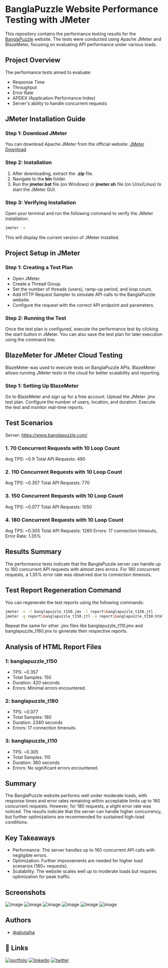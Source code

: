 # BanglaPuzzle Website Performance Testing with JMeter

This repository contains the performance testing results for the [BanglaPuzzle](https://www.banglapuzzle.com/) website. The tests were conducted using Apache JMeter and BlazeMeter, focusing on evaluating API performance under various loads.

## Project Overview

The performance tests aimed to evaluate:
- Response Time
- Throughput
- Error Rate
- APDEX (Application Performance Index)
- Server's ability to handle concurrent requests

## JMeter Installation Guide

### Step 1: Download JMeter
You can download Apache JMeter from the official website: [JMeter Download](https://jmeter.apache.org/download_jmeter.cgi).

### Step 2: Installation
1. After downloading, extract the **.zip** file.
2. Navigate to the **bin** folder.
3. Run the **jmeter.bat** file (on Windows) or **jmeter.sh** file (on Unix/Linux) to start the JMeter GUI.

### Step 3: Verifying Installation
Open your terminal and run the following command to verify the JMeter installation:
```bash
jmeter -v
```
This will display the current version of JMeter installed.

## **Project Setup in JMeter**
### Step 1: Creating a Test Plan
- Open JMeter.
- Create a Thread Group.
- Set the number of threads (users), ramp-up period, and loop count.
- Add HTTP Request Sampler to simulate API calls to the BanglaPuzzle website.
- Configure the request with the correct API endpoint and parameters.

### Step 2: Running the Test
Once the test plan is configured, execute the performance test by clicking the start button in JMeter. You can also save the test plan for later execution using the command line.

## **BlazeMeter for JMeter Cloud Testing**
BlazeMeter was used to execute tests on BanglaPuzzle APIs. BlazeMeter allows running JMeter tests in the cloud for better scalability and reporting.

### Step 1: Setting Up BlazeMeter
Go to BlazeMeter and sign up for a free account.
Upload the JMeter .jmx test plan.
Configure the number of users, location, and duration.
Execute the test and monitor real-time reports.

## Test Scenarios
Server: https://www.banglapuzzle.com/

### 1. 70 Concurrent Requests with 10 Loop Count
Avg TPS: ~0.9
Total API Requests: 490

### 2. 110 Concurrent Requests with 10 Loop Count
Avg TPS: ~0.357
Total API Requests: 770

### 3. 150 Concurrent Requests with 10 Loop Count
Avg TPS: ~0.077
Total API Requests: 1050

### 4. 180 Concurrent Requests with 10 Loop Count
Avg TPS: ~0.305
Total API Requests: 1260
Errors: 17 connection timeouts, Error Rate: 1.35%

## Results Summary
The performance tests indicate that the BanglaPuzzle server can handle up to 160 concurrent API requests with almost zero errors. For 180 concurrent requests, a 1.35% error rate was observed due to connection timeouts.

## Test Report Regeneration Command
You can regenerate the test reports using the following commands:

```bash
jmeter -n -t banglapuzzle_t150.jmx -l report\banglapuzzle_t150.jtl
jmeter -g report\banglapuzzle_t150.jtl -o report\banglapuzzle_t150.html

```
Repeat the same for other .jmx files like banglapuzzle_t110.jmx and banglapuzzle_t180.jmx to generate their respective reports.

## Analysis of HTML Report Files
### 1: banglapuzzle_t150
- TPS: ~0.357
- Total Samples: 150
- Duration: 420 seconds
- Errors: Minimal errors encountered.
  
### 2: banglapuzzle_t180
- TPS: ~0.077
- Total Samples: 180
- Duration: 2340 seconds
- Errors: 17 connection timeouts.

### 3: banglapuzzle_t110
- TPS: ~0.305
- Total Samples: 110
- Duration: 360 seconds
- Errors: No significant errors encountered.

## __Summary__
The BanglaPuzzle website performs well under moderate loads, with response times and error rates remaining within acceptable limits up to 160 concurrent requests. However, for 180 requests, a slight error rate was noticed. The results indicate that the server can handle higher concurrency, but further optimizations are recommended for sustained high-load conditions.

## Key Takeaways
- Performance: The server handles up to 160 concurrent API calls with negligible errors.
- Optimization: Further improvements are needed for higher load scenarios (180+ requests).
- Scalability: The website scales well up to moderate loads but requires optimization for peak traffic.

## __Screenshots__
![image](https://github.com/user-attachments/assets/afd4f40c-b8f7-47a7-862c-8123abc0cbf4)
![image](https://github.com/user-attachments/assets/e2ba0caa-c85b-4c22-83fc-1ec42167fe7b)
![image](https://github.com/user-attachments/assets/466f648a-c28c-4374-bdf8-bbc18a4bebbb)
![image](https://github.com/user-attachments/assets/24a6875d-d942-4f8a-a82b-b54605cc25d5)
![image](https://github.com/user-attachments/assets/c92aa7dc-0c25-4410-9aac-fe6ae5914e7e)
![image](https://github.com/user-attachments/assets/74aff2c0-e9d2-4ca7-8d9f-ee3d34491847)

## Authors

- [@abutalha](https://github.com/md-abutalha)


## 🔗 Links
[![portfolio](https://img.shields.io/badge/my_portfolio-000?style=for-the-badge&logo=ko-fi&logoColor=white)](https://github.com/md-abutalha)
[![linkedin](https://img.shields.io/badge/linkedin-0A66C2?style=for-the-badge&logo=linkedin&logoColor=white)](https://www.linkedin.com/in/abu-talha1/)
[![twitter](https://img.shields.io/badge/twitter-1DA1F2?style=for-the-badge&logo=twitter&logoColor=white)](https://x.com/abu_talha0x)





